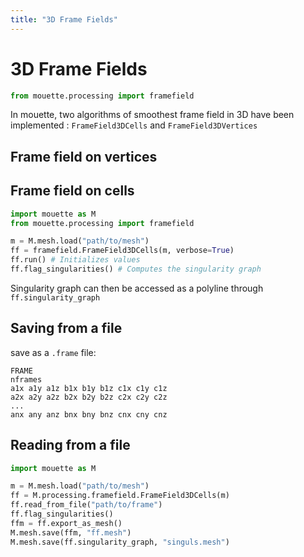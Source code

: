 ```yaml
---
title: "3D Frame Fields"
---
```


# 3D Frame Fields

```python
from mouette.processing import framefield
```

In mouette, two algorithms of smoothest frame field in 3D have been implemented : `FrameField3DCells` and `FrameField3DVertices`


## Frame field on vertices

## Frame field on cells

```python
import mouette as M
from mouette.processing import framefield

m = M.mesh.load("path/to/mesh")
ff = framefield.FrameField3DCells(m, verbose=True)
ff.run() # Initializes values 
ff.flag_singularities() # Computes the singularity graph
```

Singularity graph can then be accessed as a polyline through `ff.singularity_graph`

## Saving from a file

save as a `.frame` file:

```
FRAME
nframes
a1x a1y a1z b1x b1y b1z c1x c1y c1z
a2x a2y a2z b2x b2y b2z c2x c2y c2z
...
anx any anz bnx bny bnz cnx cny cnz
```

## Reading from a file

```python
import mouette as M

m = M.mesh.load("path/to/mesh")
ff = M.processing.framefield.FrameField3DCells(m)
ff.read_from_file("path/to/frame")
ff.flag_singularities() 
ffm = ff.export_as_mesh()
M.mesh.save(ffm, "ff.mesh")
M.mesh.save(ff.singularity_graph, "singuls.mesh")
```
